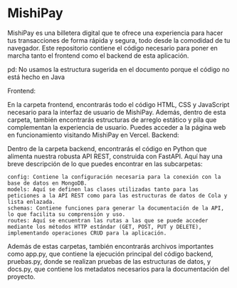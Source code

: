 # MishiPay

MishiPay es una billetera digital que te ofrece una experiencia para hacer tus transacciones de forma rápida y segura, todo desde la comodidad de tu navegador. Este repositorio contiene el código necesario para poner en marcha tanto el frontend como el backend de esta aplicación.

pd: No usamos la estructura sugerida en el documento porque el código no está hecho en Java

Frontend:

En la carpeta frontend, encontrarás todo el código HTML, CSS y JavaScript necesario para la interfaz de usuario de MishiPay. Además, dentro de esta carpeta, también encontrarás estructuras de arreglo estático y pila que complementan la experiencia de usuario. Puedes acceder a la página web en funcionamiento visitando MishiPay en Vercel.
Backend:

Dentro de la carpeta backend, encontrarás el código en Python que alimenta nuestra robusta API REST, construida con FastAPI. Aquí hay una breve descripción de lo que puedes encontrar en las subcarpetas:

    config: Contiene la configuración necesaria para la conexión con la base de datos en MongoDB.
    models: Aquí se definen las clases utilizadas tanto para las peticiones a la API REST como para las estructuras de datos de Cola y lista enlazada.
    schemas: Contiene funciones para generar la documentación de la API, lo que facilita su comprensión y uso.
    routes: Aquí se encuentran las rutas a las que se puede acceder mediante los métodos HTTP estándar (GET, POST, PUT y DELETE), implementando operaciones CRUD para la aplicación.

Además de estas carpetas, también encontrarás archivos importantes como app.py, que contiene la ejecución principal del código backend, pruebas.py, donde se realizan pruebas de las estructuras de datos, y docs.py, que contiene los metadatos necesarios para la documentación del proyecto.
